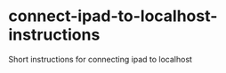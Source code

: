 connect-ipad-to-localhost-instructions
======================================

Short instructions for connecting ipad to localhost
